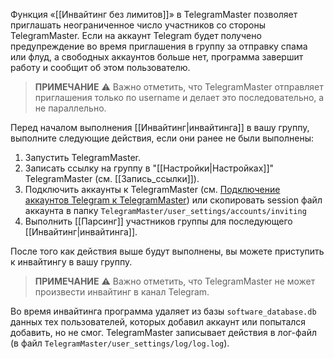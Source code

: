 Функция «[[Инвайтинг без лимитов]]» в TelegramMaster позволяет приглашать неограниченное число участников со стороны TelegramMaster. Если на аккаунт Telegram будет получено предупреждение во время приглашения в группу за отправку спама или флуд, а свободных аккаунтов больше нет, программа завершит работу и сообщит об этом пользователю. 

> **ПРИМЕЧАНИЕ**
> ⚠️ Важно отметить, что TelegramMaster отправляет приглашения только по username и делает это последовательно, а не параллельно. 

Перед началом выполнения [[Инвайтинг|инвайтинга]] в вашу группу, выполните следующие действия, если они ранее не были выполнены:

1. Запустить TelegramMaster.
2. Записать ссылку на группу в "[[Настройки|Настройках]]" TelegramMaster (см. [[Запись_ссылки]]).
3. Подключить аккаунты к TelegramMaster (см. [Подключение аккаунтов Telegram к TelegramMaster](https://github.com/pyadrus/telegram_bot_smm/blob/01e9bda9119a011329e9099f7fc5004c455a0ae6/docs/%D0%9F%D0%BE%D0%B4%D0%BA%D0%BB%D1%8E%D1%87%D0%B5%D0%BD%D0%B8%D0%B5_%D0%B0%D0%BA%D0%BA%D0%B0%D1%83%D0%BD%D1%82%D0%BE%D0%B2/%D0%9F%D0%BE%D0%B4%D0%BA%D0%BB%D1%8E%D1%87%D0%B5%D0%BD%D0%B8%D0%B5_%D0%B0%D0%BA%D0%BA%D0%B0%D1%83%D0%BD%D1%82%D0%BE%D0%B2.md)) или скопировать session файл аккаунта в папку `TelegramMaster/user_settings/accounts/inviting`
4. Выполнить [[Парсинг]] участников группы для последующего [[Инвайтинг|инвайтинга]].

После того как действия выше будут выполнены, вы можете приступить к инвайтингу в вашу группу. 

> **ПРИМЕЧАНИЕ**
> ⚠️ Важно отметить, что TelegramMaster не может произвести инвайтинг в канал Telegram. 

Во время инвайтинга программа удаляет из базы `software_database.db` данных тех пользователей, которых добавил аккаунт или попытался добавить, но не смог. TelegramMaster записывает действия в лог-файл (в файл `TelegramMaster/user_settings/log/log.log`).

